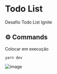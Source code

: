 Todo List
============

Desafio Todo List Ignite

## ⚙️ Commands

Colocar em execução
```
yarn dev
```

![image](https://user-images.githubusercontent.com/81387456/188340254-697575ea-9e90-49d4-bd1e-141ef9a9b422.png)




